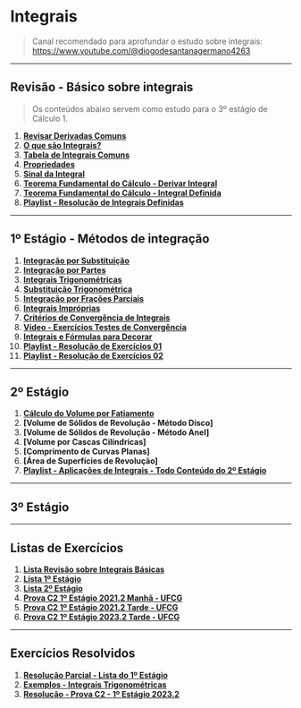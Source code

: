 # Integrais

> Canal recomendado para aprofundar o estudo sobre integrais: https://www.youtube.com/@diogodesantanagermano4263

---
## Revisão - Básico sobre integrais

> Os conteúdos abaixo servem como estudo para o 3º estágio de Cálculo 1.<br>

1. **[Revisar Derivadas Comuns](https://github.com/joao-pedro-angelo/AventurasPi/blob/main/calculo1/tabelaDerivadas.pdf)**
2. **[O que são Integrais?](teoria/IntegraisIntroducao.md)**
3. **[Tabela de Integrais Comuns](pdfs/tabelaIntegrais.pdf)**
4. **[Propriedades](teoria/PropriedadesIntegrais.md)**
5. **[Sinal da Integral](teoria/SinalDaIntegral.md)**
6. **[Teorema Fundamental do Cálculo - Derivar Integral](teoria/DerivarIntegral.md)**
7. **[Teorema Fundamental do Cálculo - Integral Definida](teoria/IntegralDefinida.md)**
8. **[Playlist - Resolução de Integrais Definidas](https://www.youtube.com/playlist?list=PLSP4PNEIJatVgEQUSTaSqp4D8I4ZQKcda)**

---
## 1º Estágio - Métodos de integração

1. **[Integração por Substituição](pdfs/Metodo-da-substituicao.pdf)**
2. **[Integração por Partes](pdfs/Integracao-por-partes.pdf)**
3. **[Integrais Trigonométricas](teoria/SenoCasosEspeciaisDeIntegrais.md)**
4. **[Substituição Trigonométrica](pdfs/SubstituicaoTrigonometrica1.pdf)**
5. **[Integração por Frações Parciais](pdfs/IntegracaoPorFracoesParciais.pdf)**
6. **[Integrais Impróprias](pdfs/integraisimproprias.pdf)**
7. **[Critérios de Convergência de Integrais](teoria/CriteriosConvergenciaDeIntegrais.md)**
8. **[Vídeo - Exercícios Testes de Convergência](https://youtu.be/7jhEVZt9_z4?list=PLUdN13q_LrwqmIekdg8Ncqp0PsV1MyxYd)**
9. **[Integrais e Fórmulas para Decorar](teoria/Decorar.md)**
10. **[Playlist - Resolução de Exercícios 01](https://www.youtube.com/playlist?list=PLUdN13q_LrwqmIekdg8Ncqp0PsV1MyxYd)**
11. **[Playlist - Resolução de Exercícios 02](https://www.youtube.com/playlist?list=PLhSDZSsofXGNuFTlwweS7yGZRwAeRAX4V)**

---
## 2º Estágio 

1. **[Cálculo do Volume por Fatiamento](resolucoes/resolucaoLista02/volumePorFatiamento.md)**
2. **[Volume de Sólidos de Revolução - Método Disco]**
3. **[Volume de Sólidos de Revolução - Método Anel]**
4. **[Volume por Cascas Cilíndricas]**
5. **[Comprimento de Curvas Planas]**
6. **[Área de Superfícies de Revolução]**
7. **[Playlist - Aplicações de Integrais - Todo Conteúdo do 2º Estágio](https://www.youtube.com/playlist?list=PLUdN13q_LrwpyA861yPkeFl6j8UW-37a7)**

---
## 3º Estágio

---
## Listas de Exercícios

1. **[Lista Revisão sobre Integrais Básicas](pdfs/IntegraisEx01.pdf)**
2. **[Lista 1º Estágio](pdfs/Lista1.pdf)**
3. **[Lista 2º Estágio](pdfs/Lista2.pdf)**
4. **[Prova C2 1º Estágio 2021.2 Manhã - UFCG](pdfs/Prova01.1C2.pdf)**
5. **[Prova C2 1º Estágio 2021.2 Tarde - UFCG](pdfs/Prova01.2C2.pdf)**
6. **[Prova C2 1º Estágio 2023.2 Tarde - UFCG](pdfs/calc2prova1.pdf)**

---
## Exercícios Resolvidos

1. **[Resolução Parcial - Lista do 1º Estágio](resolucoes/resolucaoLista01/README.md)**
2. **[Exemplos - Integrais Trigonométricas](resolucoes/resolucaoIntegraisTrigonometricas/README.md)**
3. **[Resolução - Prova C2 - 1º Estágio 2023.2](pdfs/calc2Prova1Resol.jpeg)**
